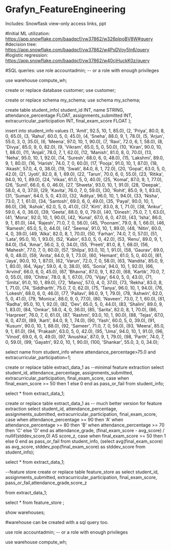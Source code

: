 # Grafyn_FeatureEngineering
Includes: Snowflask view-only access links, ppt

#Initial ML utilization: https://app.snowflake.com/baadqcf/vw37862/w326plpoBV8W#query
#decision tree:  https://app.snowflake.com/baadqcf/vw37862/w4PsDVoy5ln6/query
#logistic regression: https://app.snowflake.com/baadqcf/vw37862/w40cjHuckK0z/query

#SQL queries:
use role accountadmin;  -- or a role with enough privileges
 
use warehouse compute_wh;

create or replace database customer;
use customer;

create or replace schema my_schema;
use schema my_schema;

create table student_info(
    student_id INT,
    name STRING,
    attendance_percentage FLOAT,
    assignments_submitted INT,
    extracurricular_participation INT,
    final_exam_score FLOAT
);

insert into student_info values
(1, 'Amit', 92.5, 10, 1, 85.0),
(2, 'Priya', 80.0, 8, 0, 65.0),
(3, 'Rahul', 60.0, 5, 0, 45.0),
(4, 'Sneha', 88.0, 9, 1, 78.0),
(5, 'Arjun', 55.0, 3, 0, 35.0),
(6, 'Meena', 97.0, 10, 1, 90.0),
(7, 'Ravi', 72.0, 6, 1, 58.0),
(8, 'Divya', 85.0, 9, 0, 82.0),
(9, 'Vikram', 65.0, 5, 0, 50.0),
(10, 'Kiran', 90.0, 10, 1, 88.0),
(11, 'Anjali', 78.0, 7, 1, 62.0),
(12, 'Manish', 81.0, 8, 0, 70.0),
(13, 'Neha', 95.0, 10, 1, 92.0),
(14, 'Suresh', 68.0, 6, 0, 48.0),
(15, 'Lakshmi', 89.0, 9, 1, 80.0),
(16, 'Harish', 74.0, 7, 0, 60.0),
(17, 'Pooja', 91.0, 10, 1, 87.0),
(18, 'Akash', 57.0, 4, 0, 38.0),
(19, 'Swati', 84.0, 8, 1, 72.0),
(20, 'Gopal', 63.0, 5, 0, 42.0),
(21, 'Jyoti', 82.0, 8, 1, 69.0),
(22, 'Tarun', 70.0, 6, 0, 55.0),
(23, 'Ritika', 94.0, 10, 1, 89.0),
(24, 'Vikas', 61.0, 5, 0, 40.0),
(25, 'Komal', 87.0, 9, 1, 77.0),
(26, 'Sunil', 66.0, 6, 0, 46.0),
(27, 'Shweta', 93.0, 10, 1, 91.0),
(28, 'Deepak', 58.0, 4, 0, 37.0),
(29, 'Kavita', 76.0, 7, 0, 59.0),
(30, 'Rohit', 85.0, 9, 1, 83.0),
(31, 'Suman', 64.0, 5, 0, 43.0),
(32, 'Aditya', 96.0, 10, 1, 94.0),
(33, 'Nisha', 73.0, 7, 1, 61.0),
(34, 'Santosh', 69.0, 6, 0, 49.0),
(35, 'Payal', 90.0, 10, 1, 86.0),
(36, 'Ashok', 62.0, 5, 0, 41.0),
(37, 'Kirti', 83.0, 8, 1, 71.0),
(38, 'Ankur', 59.0, 4, 0, 36.0),
(39, 'Geeta', 88.0, 9, 0, 79.0),
(40, 'Dinesh', 75.0, 7, 1, 63.0),
(41, 'Mona', 92.0, 10, 1, 90.0),
(42, 'Kunal', 67.0, 6, 0, 47.0),
(43, 'Isha', 86.0, 9, 1, 81.0),
(44, 'Rajesh', 71.0, 7, 0, 56.0),
(45, 'Poonam', 79.0, 8, 1, 66.0),
(46, 'Ramesh', 65.0, 5, 0, 44.0),
(47, 'Seema', 91.0, 10, 1, 89.0),
(48, 'Nitin', 60.0, 4, 0, 39.0),
(49, 'Alka', 82.0, 8, 1, 70.0),
(50, 'Farhan', 74.0, 7, 0, 57.0),
(51, 'Lata', 95.0, 10, 1, 93.0),
(52, 'Kabir', 63.0, 5, 0, 42.0),
(53, 'Renu', 89.0, 9, 1, 84.0),
(54, 'Amar', 56.0, 3, 0, 34.0),
(55, 'Preeti', 81.0, 8, 1, 68.0),
(56, 'Mahesh', 77.0, 7, 0, 60.0),
(57, 'Shilpa', 93.0, 10, 1, 91.0),
(58, 'Gaurav', 69.0, 6, 0, 48.0),
(59, 'Anita', 84.0, 9, 1, 73.0),
(60, 'Hemant', 61.0, 5, 0, 40.0),
(61, 'Jaya', 90.0, 10, 1, 87.0),
(62, 'Varun', 72.0, 7, 0, 58.0),
(63, 'Nandita', 85.0, 9, 1, 80.0),
(64, 'Ajay', 59.0, 4, 0, 38.0),
(65, 'Sonia', 94.0, 10, 1, 92.0),
(66, 'Arvind', 66.0, 6, 0, 45.0),
(67, 'Bhavna', 87.0, 9, 1, 82.0),
(68, 'Kartik', 70.0, 7, 0, 55.0),
(69, 'Chitra', 78.0, 8, 1, 67.0),
(70, 'Vijay', 64.0, 5, 0, 43.0),
(71, 'Smita', 91.0, 10, 1, 89.0),
(72, 'Manoj', 57.0, 4, 0, 37.0),
(73, 'Rekha', 83.0, 8, 1, 71.0),
(74, 'Siddharth', 75.0, 7, 0, 62.0),
(75, 'Tanya', 96.0, 10, 1, 94.0),
(76, 'Lokesh', 68.0, 6, 0, 46.0),
(77, 'Pallavi', 86.0, 9, 1, 79.0),
(78, 'Ashwin', 62.0, 5, 0, 41.0),
(79, 'Monica', 88.0, 9, 0, 77.0),
(80, 'Naveen', 73.0, 7, 1, 60.0),
(81, 'Radha', 95.0, 10, 1, 92.0),
(82, 'Dev', 65.0, 5, 0, 44.0),
(83, 'Shalini', 89.0, 9, 1, 83.0),
(84, 'Omkar', 58.0, 4, 0, 36.0),
(85, 'Sarita', 82.0, 8, 1, 70.0),
(86, 'Harpreet', 76.0, 7, 0, 61.0),
(87, 'Rashmi', 93.0, 10, 1, 90.0),
(88, 'Tejas', 67.0, 6, 0, 47.0),
(89, 'Aarti', 84.0, 9, 1, 74.0),
(90, 'Yash', 60.0, 5, 0, 39.0),
(91, 'Kusum', 90.0, 10, 1, 88.0),
(92, 'Sameer', 71.0, 7, 0, 56.0),
(93, 'Meera', 85.0, 9, 1, 81.0),
(94, 'Prakash', 63.0, 5, 0, 42.0),
(95, 'Uma', 94.0, 10, 1, 91.0),
(96, 'Vinod', 69.0, 6, 0, 49.0),
(97, 'Anushka', 87.0, 9, 1, 79.0),
(98, 'Parth', 74.0, 7, 0, 59.0),
(99, 'Gayatri', 92.0, 10, 1, 90.0),
(100, 'Shankar', 55.0, 3, 0, 34.0);

select name from student_info 
where attendance_percentage>75.0 
and extracurricular_participation=1;

create or replace table extract_data_1 as   --minimal feature extraction
select
    student_id,
    attendance_percentage,
    assignments_submitted,
    extracurricular_participation,
    final_exam_score,
    case when final_exam_score >= 50 then 1 else 0 end as pass_or_fail from student_info;

select * from extract_data_1;

create or replace table extract_data_1 as   -- much better version for feature extraction
select 
  student_id,
  attendance_percentage,
  assignments_submitted,
  extracurricular_participation,
  final_exam_score,
  case
    when attendance_percentage >= 90 then 'A'
    when attendance_percentage >= 80 then 'B'
    when attendance_percentage >= 70 then 'C'
    else 'D'
  end as attendance_grade,
  (final_exam_score - avg_score) / nullif(stddev_score,0) AS score_z,
  case when final_exam_score >= 50 then 1 else 0 end as pass_or_fail
from student_info,
  (select avg(final_exam_score) as avg_score, stddev_pop(final_exam_score) as stddev_score from student_info);

select * from extract_data_1;

--feature store
create or replace table feature_store as
select
  student_id,
  assignments_submitted,
  extracurricular_participation,
  final_exam_score,
  pass_or_fail,attendance_grade,score_z
  
from extract_data_1;

select * from feature_store ;

show warehouses;

#warehouse can be created with a sql query too.
  
use role accountadmin;  -- or a role with enough privileges

use warehouse compute_wh;

